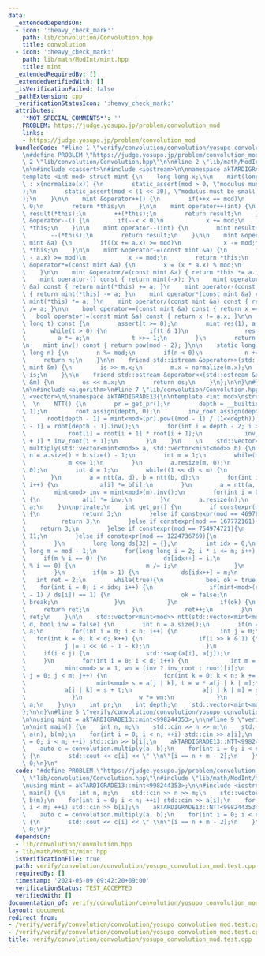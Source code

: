 ```yaml
---
data:
  _extendedDependsOn:
  - icon: ':heavy_check_mark:'
    path: lib/convolution/Convolution.hpp
    title: convolution
  - icon: ':heavy_check_mark:'
    path: lib/math/ModInt/mint.hpp
    title: mint
  _extendedRequiredBy: []
  _extendedVerifiedWith: []
  _isVerificationFailed: false
  _pathExtension: cpp
  _verificationStatusIcon: ':heavy_check_mark:'
  attributes:
    '*NOT_SPECIAL_COMMENTS*': ''
    PROBLEM: https://judge.yosupo.jp/problem/convolution_mod
    links:
    - https://judge.yosupo.jp/problem/convolution_mod
  bundledCode: "#line 1 \"verify/convolution/convolution/yosupo_convolution_mod.test.cpp\"\
    \n#define PROBLEM \"https://judge.yosupo.jp/problem/convolution_mod\"\n\n#line\
    \ 2 \"lib/convolution/Convolution.hpp\"\n\n#line 2 \"lib/math/ModInt/mint.hpp\"\
    \n\n#include <cassert>\n#include <iostream>\n\nnamespace akTARDIGRADE13 {\n\n\
    template <int mod> struct mint {\n    long long x;\n\n    mint(long long x = 0)\
    \ : x(normalize(x)) {\n        static_assert(mod > 0, \"modulus must be positive\"\
    );\n        static_assert(mod < (1 << 30), \"modulus must be small than 2*30\"\
    );\n    }\n\n    mint &operator++() {\n        if(++x == mod)\n            x =\
    \ 0;\n        return *this;\n    }\n\n    mint operator++(int) {\n        mint\
    \ result(*this);\n        ++(*this);\n        return result;\n    }\n\n    mint\
    \ &operator--() {\n        if(--x < 0)\n            x += mod;\n        return\
    \ *this;\n    }\n\n    mint operator--(int) {\n        mint result(*this);\n \
    \       --(*this);\n        return result;\n    }\n\n    mint &operator+=(const\
    \ mint &a) {\n        if((x += a.x) >= mod)\n            x -= mod;\n        return\
    \ *this;\n    }\n\n    mint &operator-=(const mint &a) {\n        if((x += mod\
    \ - a.x) >= mod)\n            x -= mod;\n        return *this;\n    }\n\n    mint\
    \ &operator*=(const mint &a) {\n        x = (x * a.x) % mod;\n        return *this;\n\
    \    }\n\n    mint &operator/=(const mint &a) { return *this *= a.inv(); }\n\n\
    \    mint operator-() const { return mint(-x); }\n    mint operator+(const mint\
    \ &a) const { return mint(*this) += a; }\n    mint operator-(const mint &a) const\
    \ { return mint(*this) -= a; }\n    mint operator*(const mint &a) const { return\
    \ mint(*this) *= a; }\n    mint operator/(const mint &a) const { return mint(*this)\
    \ /= a; }\n\n    bool operator==(const mint &a) const { return x == a.x; }\n \
    \   bool operator!=(const mint &a) const { return x != a.x; }\n\n    mint pow(long\
    \ long t) const {\n        assert(t >= 0);\n        mint res(1), a(*this);\n \
    \       while(t > 0) {\n            if(t & 1)\n                res *= a;\n   \
    \         a *= a;\n            t >>= 1;\n        }\n        return res;\n    }\n\
    \n    mint inv() const { return pow(mod - 2); }\n\n    static long long normalize(long\
    \ long n) {\n        n %= mod;\n        if(n < 0)\n            n += mod;\n   \
    \     return n;\n    }\n\n    friend std::istream &operator>>(std::istream &is,\
    \ mint &m) {\n        is >> m.x;\n        m.x = normalize(m.x);\n        return\
    \ is;\n    }\n\n    friend std::ostream &operator<<(std::ostream &os, const mint\
    \ &m) {\n        os << m.x;\n        return os;\n    }\n};\n\n}\n#line 4 \"lib/convolution/Convolution.hpp\"\
    \n\n#include <algorithm>\n#line 7 \"lib/convolution/Convolution.hpp\"\n#include\
    \ <vector>\n\nnamespace akTARDIGRADE13{\n\ntemplate <int mod>\nstruct NTT{\n \
    \  \n    NTT() {\n        pr = get_pr();\n        depth = __builtin_ctz(mod -\
    \ 1);\n        root.assign(depth, 0);\n        inv_root.assign(depth, 0);\n  \
    \      root[depth - 1] = mint<mod>(pr).pow((mod - 1) / (1<<depth));\n        inv_root[depth\
    \ - 1] = root[depth - 1].inv();\n        for(int i = depth - 2; i >= 0; i--) {\n\
    \            root[i] = root[i + 1] * root[i + 1];\n            inv_root[i] = inv_root[i\
    \ + 1] * inv_root[i + 1];\n        }\n    }\n    \n    std::vector<mint<mod>>\
    \ multiply(std::vector<mint<mod>> a, std::vector<mint<mod>> b) {\n        int\
    \ n = a.size() + b.size() - 1;\n        int m = 1;\n        while(m <= n) {\n\
    \            m <<= 1;\n        }\n        a.resize(m, 0);\n        b.resize(m,\
    \ 0);\n        int d = 1;\n        while((1 << d) < m) {\n            d++;\n \
    \       }\n        a = ntt(a, d), b = ntt(b, d);\n        for(int i = 0; i < m;\
    \ i++) {\n            a[i] *= b[i];\n        }\n        a = ntt(a, d, true);\n\
    \        mint<mod> inv = mint<mod>(m).inv();\n        for(int i = 0; i < m; i++)\
    \ {\n            a[i] *= inv;\n        }\n        a.resize(n);\n        return\
    \ a;\n    }\n\nprivate:\n    int get_pr() {\n        if constexpr(mod == 998244353)\
    \ {\n            return 3;\n        }else if constexpr(mod == 469762049){\n  \
    \          return 3;\n        }else if constexpr(mod == 167772161){\n        \
    \    return 3;\n        }else if constexpr(mod == 754974721){\n            return\
    \ 11;\n        }else if constexpr(mod == 1224736769){\n            return 3;\n\
    \        }\n        long long ds[32] = {};\n        int idx = 0;\n        long\
    \ long m = mod - 1;\n        for(long long i = 2; i * i <= m; i++) {\n       \
    \     if(m % i == 0) {\n                ds[idx++] = i;\n                while(m\
    \ % i == 0) {\n                    m /= i;\n                }\n            }\n\
    \        }\n        if(m > 1) {\n            ds[idx++] = m;\n        }\n     \
    \   int ret = 2;\n        while(true){\n            bool ok = true;\n        \
    \    for(int i = 0; i < idx; i++) {\n                if(mint<mod>(ret).pow((mod\
    \ - 1) / ds[i]) == 1) {\n                    ok = false;\n                   \
    \ break;\n                }\n            }\n            if(ok) {\n           \
    \     return ret;\n            }\n            ret++;\n        }\n        return\
    \ ret;\n    }\n\n    std::vector<mint<mod>> ntt(std::vector<mint<mod>> a, int\
    \ d, bool inv = false) {\n        int n = a.size();\n        if(n == 1) return\
    \ a;\n        for(int i = 0; i < n; i++) {\n            int j = 0;\n         \
    \   for(int k = 0; k < d; k++) {\n                if(i >> k & 1) {\n         \
    \           j |= 1 << (d - 1 - k);\n                }\n            }\n       \
    \     if(i < j) {\n                std::swap(a[i], a[j]);\n            }\n   \
    \     }\n        for(int i = 0; i < d; i++) {\n            int m = 1 << i;\n \
    \           mint<mod> w = 1, wn = (inv ? inv_root : root)[i];\n            for(int\
    \ j = 0; j < m; j++) {\n                for(int k = 0; k < n; k += m << 1) {\n\
    \                    mint<mod> s = a[j | k], t = w * a[j | k | m];\n         \
    \           a[j | k] = s + t;\n                    a[j | k | m] = s - t;\n   \
    \             }\n                w *= wn;\n            }\n        }\n        return\
    \ a;\n    }\n\n    int pr;\n    int depth;\n    std::vector<mint<mod>> root, inv_root;\n\
    };\n\n}\n#line 5 \"verify/convolution/convolution/yosupo_convolution_mod.test.cpp\"\
    \n\nusing mint = akTARDIGRADE13::mint<998244353>;\n\n#line 9 \"verify/convolution/convolution/yosupo_convolution_mod.test.cpp\"\
    \n\nint main() {\n    int n, m;\n    std::cin >> n >> m;\n    std::vector<mint>\
    \ a(n), b(m);\n    for(int i = 0; i < n; ++i) std::cin >> a[i];\n    for(int i\
    \ = 0; i < m; ++i) std::cin >> b[i];\n    akTARDIGRADE13::NTT<998244353> convolution;\n\
    \    auto c = convolution.multiply(a, b);\n    for(int i = 0; i < n + m - 1; ++i)\
    \ {\n        std::cout << c[i] << \" \\n\"[i == n + m - 2];\n    }\n\n    return\
    \ 0;\n}\n"
  code: "#define PROBLEM \"https://judge.yosupo.jp/problem/convolution_mod\"\n\n#include\
    \ \"lib/convolution/Convolution.hpp\"\n#include \"lib/math/ModInt/mint.hpp\"\n\
    \nusing mint = akTARDIGRADE13::mint<998244353>;\n\n#include <iostream>\n\nint\
    \ main() {\n    int n, m;\n    std::cin >> n >> m;\n    std::vector<mint> a(n),\
    \ b(m);\n    for(int i = 0; i < n; ++i) std::cin >> a[i];\n    for(int i = 0;\
    \ i < m; ++i) std::cin >> b[i];\n    akTARDIGRADE13::NTT<998244353> convolution;\n\
    \    auto c = convolution.multiply(a, b);\n    for(int i = 0; i < n + m - 1; ++i)\
    \ {\n        std::cout << c[i] << \" \\n\"[i == n + m - 2];\n    }\n\n    return\
    \ 0;\n}"
  dependsOn:
  - lib/convolution/Convolution.hpp
  - lib/math/ModInt/mint.hpp
  isVerificationFile: true
  path: verify/convolution/convolution/yosupo_convolution_mod.test.cpp
  requiredBy: []
  timestamp: '2024-05-09 09:42:20+09:00'
  verificationStatus: TEST_ACCEPTED
  verifiedWith: []
documentation_of: verify/convolution/convolution/yosupo_convolution_mod.test.cpp
layout: document
redirect_from:
- /verify/verify/convolution/convolution/yosupo_convolution_mod.test.cpp
- /verify/verify/convolution/convolution/yosupo_convolution_mod.test.cpp.html
title: verify/convolution/convolution/yosupo_convolution_mod.test.cpp
---
```

